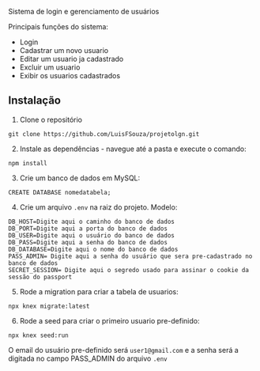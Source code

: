 Sistema de login e gerenciamento de usuários

Principais funções do sistema:
 - Login
 - Cadastrar um novo usuario
 - Editar um usuario ja cadastrado
 - Excluir um usuario
 - Exibir os usuarios cadastrados

 ## Instalação

1. Clone o repositório
```
git clone https://github.com/LuisFSouza/projetolgn.git
```

2. Instale as dependências - navegue até a pasta e execute o comando:
```
npm install
```

3. Crie um banco de dados em MySQL:
```
CREATE DATABASE nomedatabela;
```

4. Crie um arquivo `.env` na raiz do projeto. Modelo:
```
DB_HOST=Digite aqui o caminho do banco de dados
DB_PORT=Digite aqui a porta do banco de dados
DB_USER=Digite aqui o usuário do banco de dados
DB_PASS=Digite aqui a senha do banco de dados
DB_DATABASE=Digite aqui o nome do banco de dados
PASS_ADMIN= Digite aqui a senha do usuário que sera pre-cadastrado no banco de dados
SECRET_SESSION= Digite aqui o segredo usado para assinar o cookie da sessão do passport
```

5. Rode a migration para criar a tabela de usuarios:
```
npx knex migrate:latest
```

6. Rode a seed para criar o primeiro usuario pre-definido:
```
npx knex seed:run
```

O email do usuário pre-definido será `user1@gmail.com` e a senha será a digitada no campo PASS_ADMIN do arquivo `.env`

